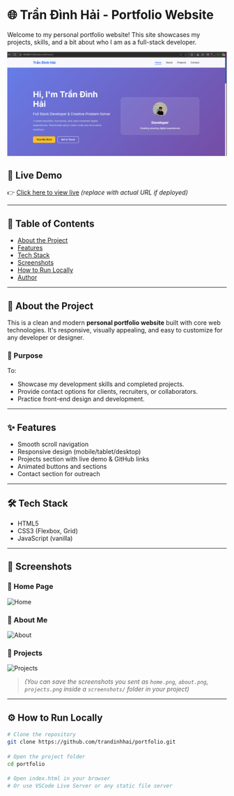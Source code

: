 # 🌐 Trần Đình Hải - Portfolio Website

Welcome to my personal portfolio website! This site showcases my projects, skills, and a bit about who I am as a full-stack developer.

![Portfolio Preview](https://github.com/trandinhhai/portfolio/blob/main/img/Screenshot%202025-06-25%20141309.png)

## 🚀 Live Demo

👉 [Click here to view live](https://your-live-link.com) *(replace with actual URL if deployed)*

---

## 📄 Table of Contents

- [About the Project](#about-the-project)
- [Features](#features)
- [Tech Stack](#tech-stack)
- [Screenshots](#screenshots)
- [How to Run Locally](#how-to-run-locally)
- [Author](#author)

---

## 📌 About the Project

This is a clean and modern **personal portfolio website** built with core web technologies. It's responsive, visually appealing, and easy to customize for any developer or designer.

### 🎯 Purpose

To:
- Showcase my development skills and completed projects.
- Provide contact options for clients, recruiters, or collaborators.
- Practice front-end design and development.

---

## ✨ Features

- Smooth scroll navigation
- Responsive design (mobile/tablet/desktop)
- Projects section with live demo & GitHub links
- Animated buttons and sections
- Contact section for outreach

---

## 🛠 Tech Stack

- HTML5
- CSS3 (Flexbox, Grid)
- JavaScript (vanilla)

---

## 📸 Screenshots

### 🔹 Home Page
![Home](./screenshots/home.png)

### 🔹 About Me
![About](./screenshots/about.png)

### 🔹 Projects
![Projects](./screenshots/projects.png)

> *(You can save the screenshots you sent as `home.png`, `about.png`, `projects.png` inside a `screenshots/` folder in your project)*

---

## ⚙️ How to Run Locally

```bash
# Clone the repository
git clone https://github.com/trandinhhai/portfolio.git

# Open the project folder
cd portfolio

# Open index.html in your browser
# Or use VSCode Live Server or any static file server

 
